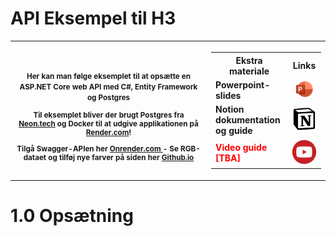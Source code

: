 # API Eksempel til H3
<table>
  <tr>
    <th align="center" width='300'>
      <img width="441" height="1">
      <p>
        <small>
          <p> Her kan man følge eksemplet til at opsætte en ASP.NET Core web API med C#, Entity Framework og Postgres </p>
           <p> Til eksemplet bliver der brugt Postgres fra <a href="https://neon.tech/">Neon.tech</a> og Docker til at udgive applikationen på <a href="https://render.com/">Render.com</a>! </p> 
          <p> Tilgå Swagger-APIen her <a href="https://h3-api.onrender.com/swagger/index.html"> Onrender.com </a> - Se RGB-dataet og tilføj nye farver på siden her <a href="https://mags-template.github.io/H3-API-Example/Vanila-JS/">Github.io</a> </p>
        </small>
      </p>
    </th>
    <th align="center">
      <table>
        <tr>
          <th>Ekstra materiale</th>
          <th>Links</th>
        </tr>
        <tr>
          <td>Powerpoint-slides</td>
          <td align="center"> <a href="https://edumercantec-my.sharepoint.com/:p:/g/personal/mags_edu_mercantec_dk/EcygE7mzLMVHjkPo3Hl4rv0BtxDuzMswio9HK1dfsHcZUQ?e=vIArPt"><img src='https://github.com/MAGS-Template/README-Assets/blob/main/Microsoft-PowerPoint-Logo.png?raw=true' width='125'></a></td>
        </tr>
        <tr>
          <td>Notion dokumentation og guide</td>
          <td align="center"> <a href="https://mercantec.notion.site/API-i-NET-746a499da4b9489893449834869da4ca?pvs=74"><img src='https://github.com/MAGS-Template/README-Assets/blob/main/Notion_app_logo.png?raw=true' width='75'></a></td>
        </tr>
        <tr>
          <td style="color: red;" >Video guide [TBA] </td>
          <td align="center"> <a href="https://www.youtube.com/playlist?list=PL7-jfBWeCNfyy_Mz55t4CQ3AQvibG8jsn"><img src='https://github.com/MAGS-Template/README-Assets/blob/main/Youtube.png?raw=true' width='75'></a></td>
        </tr>
      </table>
    </th>
  </tr>
</table>


# 1.0 Opsætning
